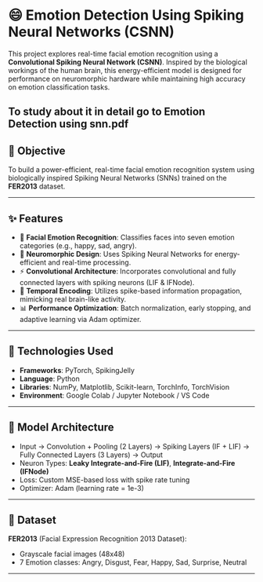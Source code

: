 
# 😄 Emotion Detection Using Spiking Neural Networks (CSNN)

This project explores real-time facial emotion recognition using a **Convolutional Spiking Neural Network (CSNN)**. Inspired by the biological workings of the human brain, this energy-efficient model is designed for performance on neuromorphic hardware while maintaining high accuracy on emotion classification tasks.

To study about it in detail go to Emotion Detection using snn.pdf 
---

## 🎯 Objective

To build a power-efficient, real-time facial emotion recognition system using biologically inspired Spiking Neural Networks (SNNs) trained on the **FER2013** dataset.

---

## ✨ Features

- 📸 **Facial Emotion Recognition**: Classifies faces into seven emotion categories (e.g., happy, sad, angry).
- 🧠 **Neuromorphic Design**: Uses Spiking Neural Networks for energy-efficient and real-time processing.
- ⚡ **Convolutional Architecture**: Incorporates convolutional and fully connected layers with spiking neurons (LIF & IFNode).
- 🔁 **Temporal Encoding**: Utilizes spike-based information propagation, mimicking real brain-like activity.
- 📊 **Performance Optimization**: Batch normalization, early stopping, and adaptive learning via Adam optimizer.

---

## 🧪 Technologies Used

- **Frameworks**: PyTorch, SpikingJelly
- **Language**: Python
- **Libraries**: NumPy, Matplotlib, Scikit-learn, TorchInfo, TorchVision
- **Environment**: Google Colab / Jupyter Notebook / VS Code

---

## 🧠 Model Architecture

- Input → Convolution + Pooling (2 Layers) → Spiking Layers (IF + LIF) → Fully Connected Layers (3 Layers) → Output
- Neuron Types: **Leaky Integrate-and-Fire (LIF)**, **Integrate-and-Fire (IFNode)**
- Loss: Custom MSE-based loss with spike rate tuning
- Optimizer: Adam (learning rate = 1e-3)

---
## 📂 Dataset

**FER2013** (Facial Expression Recognition 2013 Dataset):  
- Grayscale facial images (48x48)  
- 7 Emotion classes: Angry, Disgust, Fear, Happy, Sad, Surprise, Neutral

---


